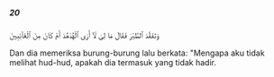 ##### 20

<span class="ayah">وَتَفَقَّدَ ٱلطَّيْرَ فَقَالَ مَا لِىَ لَآ أَرَى ٱلْهُدْهُدَ أَمْ كَانَ مِنَ ٱلْغَآئِبِينَ</span>

<span class="ayah_translation">Dan dia memeriksa burung-burung lalu berkata: "Mengapa aku tidak melihat hud-hud, apakah dia termasuk yang tidak hadir.</span>
